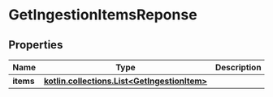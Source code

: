 
# GetIngestionItemsReponse

## Properties
| Name | Type | Description | Notes |
| ------------ | ------------- | ------------- | ------------- |
| **items** | [**kotlin.collections.List&lt;GetIngestionItem&gt;**](GetIngestionItem.md) |  |  |



